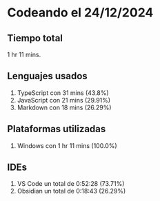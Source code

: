 # Codeando el 24/12/2024

## Tiempo total
1 hr 11 mins.

## Lenguajes usados
1. TypeScript con 31 mins (43.8%)
1. JavaScript con 21 mins (29.91%)
1. Markdown con 18 mins (26.29%)

## Plataformas utilizadas
1. Windows con 1 hr 11 mins (100.0%)

## IDEs
1. VS Code un total de 0:52:28 (73.71%)
1. Obsidian un total de 0:18:43 (26.29%)
